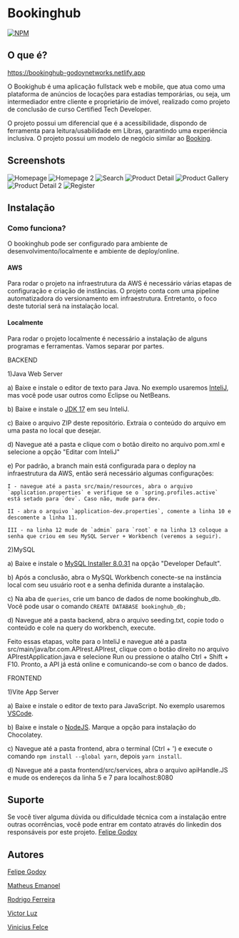 # Bookinghub

[![NPM](https://img.shields.io/npm/l/react)](https://github.com/FelipeGodoy96/Bookinghub/blob/main/LICENSE)

## O que é?

https://bookinghub-godoynetworks.netlify.app

O Bookighub é uma aplicação fullstack web e mobile, que atua como uma plataforma de anúncios de locações para estadias temporárias, ou seja, um intermediador entre cliente e proprietário de imóvel, realizado como projeto de conclusão de curso Certified Tech Developer.

O projeto possui um diferencial que é a acessibilidade, dispondo de ferramenta para leitura/usabilidade em Libras, garantindo uma experiência inclusiva.
O projeto possui um modelo de negócio similar ao [Booking](https://www.booking.com).

## Screenshots

![Homepage](./Screenshot_1.jpg)
![Homepage 2](./Screenshot_2.jpg)
![Search](./Screenshot_3.jpg)
![Product Detail](./Screenshot_4.jpg)
![Product Gallery](./Screenshot_5.jpg)
![Product Detail 2](./Screenshot_6.jpg)
![Register](./Screenshot_8.jpg)


## Instalação
###  Como funciona?

O bookinghub pode ser configurado para ambiente de desenvolvimento/localmente e ambiente de deploy/online.

#### AWS
Para rodar o projeto na infraestrutura da AWS é necessário várias etapas de configuração e criação de instâncias. 
O projeto conta com uma pipeline automatizadora do versionamento em infraestrutura.
Entretanto, o foco deste tutorial será na instalação local.

#### Localmente 
Para rodar o projeto localmente é necessário a instalação de alguns programas e ferramentas. Vamos separar por partes.

BACKEND



1)Java Web Server


a) Baixe e instale o editor de texto para Java. No exemplo usaremos [InteliJ](www.jetbrains.com/pt-br/idea/download/#section=windows), mas você pode usar outros como Eclipse ou NetBeans. 

b) Baixe e instale o [JDK 17](https://www.jetbrains.com/help/idea/sdk.html#define-sdk) em seu InteliJ.

c) Baixe o arquivo ZIP deste repositório. Extraia o conteúdo do arquivo em uma pasta no local que desejar.

d) Navegue até a pasta e clique com o botão direito no arquivo pom.xml e selecione a opção "Editar com InteliJ"

e) Por padrão, a branch main está configurada para o deploy na infraestrutura da AWS, então será necessário algumas configurações: 

	I - navegue até a pasta src/main/resources, abra o arquivo `application.properties` e verifique se o `spring.profiles.active` está setado para `dev`. Caso não, mude para dev.
	
	II - abra o arquivo `application-dev.properties`, comente a linha 10 e descomente a linha 11.
	
	III - na linha 12 mude de `admin` para `root` e na linha 13 coloque a senha que criou em seu MySQL Server + Workbench (veremos a seguir).
	

2)MySQL 


a) Baixe e instale o [MySQL Installer 8.0.31](http://dev.mysql.com/downloads/installer) na opção "Developer Default".

b) Após a conclusão, abra o MySQL Workbench conecte-se na instância local com seu usuário root e a senha definida durante a instalação.

c) Na aba de `queries`, crie um banco de dados de nome bookinghub_db. Você pode usar o comando `CREATE DATABASE bookinghub_db;`

d) Navegue até a pasta backend, abra o arquivo seeding.txt, copie todo o conteúdo e cole na query do workbench, execute.


Feito essas etapas, volte para o InteliJ e navegue até a pasta src/main/java/br.com.APIrest.APIrest, clique com o botão direito no arquivo APIrestApplication.java e selecione Run ou pressione o atalho Ctrl + Shift + F10. Pronto, a API já está online e comunicando-se com o banco de dados.


FRONTEND


1)Vite App Server


a) Baixe e instale o editor de texto para JavaScript. No exemplo usaremos [VSCode](code.visualstudio.com/download).

b) Baixe e instale o [NodeJS](http://nodejs.org/en/). Marque a opção para instalação do Chocolatey.

c) Navegue até a pasta frontend, abra o terminal (Ctrl + ') e execute o comando `npm install --global yarn`, depois `yarn install`.

d) Navegue até a pasta frontend/src/services, abra o arquivo apiHandle.JS e mude os endereços da linha 5 e 7 para localhost:8080


## Suporte

Se você tiver alguma dúvida ou dificuldade técnica com a instalação entre outras ocorrências, você pode entrar em contato através do linkedin dos responsáveis por este projeto.
[Felipe Godoy](www.linkedin.com/in/felipe-godoy-00186812b/)

## Autores
[Felipe Godoy](https://github.com/FelipeGodoy96)


[Matheus Emanoel](https://github.com/fehbr800)


[Rodrigo Ferreira](https://github.com/rllimaferreira)


[Victor Luz](https://github.com/vitinop)


[Vinicius Felce](https://github.com/ViniciusFelce)


